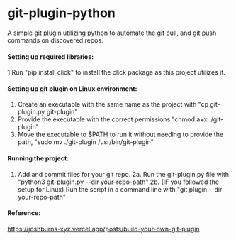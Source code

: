 # git-plugin-python
A simple git plugin utilizing python to automate the git pull, and git push commands on discovered repos.

#### Setting up required libraries:
1.Run "pip install click" to install the click package as this project utilizes it.

#### Setting up git plugin on Linux environment:
1. Create an executable with the same name as the project with "cp git-plugin.py git-plugin"
2. Provide the executable with the correct permissions "chmod a+x ./git-plugin"
3. Move the executable to $PATH to run it without needing to provide the path, "sudo mv ./git-plugin /usr/bin/git-plugin"

#### Running the project:
1. Add and commit files for your git repo.
2a. Run the git-plugin.py file with "python3 git-plugin.py --dir your-repo-path"
2b. (IF you followed the setup for Linux) Run the script in a command line with "git plugin --dir your-repo-path"

#### Reference:
https://joshburns-xyz.vercel.app/posts/build-your-own-git-plugin
